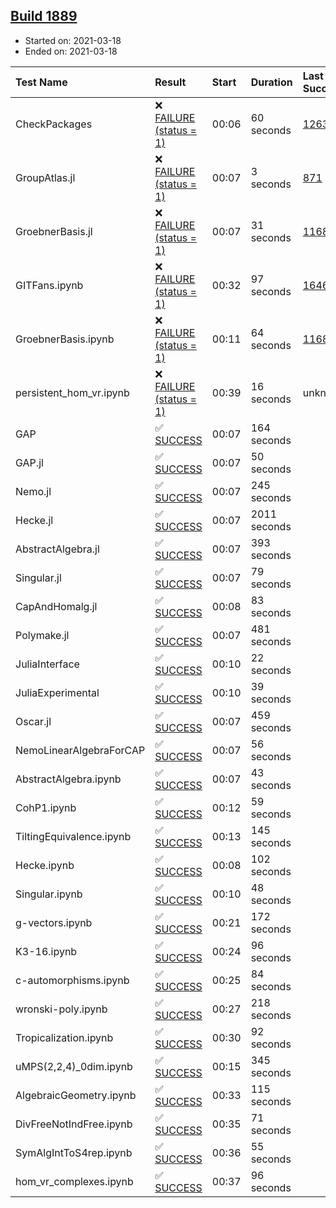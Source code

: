 ## [Build 1889](https://oscarci.mathematik.uni-kl.de/job/oscar-stable/1889/)

* Started on: 2021-03-18
* Ended on: 2021-03-18

| Test Name    | Result | Start | Duration | Last Success | First Failure |
|:-------------|:-------|:------|:---------|:-------------|:--------------|
| CheckPackages | ❌ [FAILURE (status = 1)](https://oscarci.mathematik.uni-kl.de/job/oscar-stable/1889/artifact/logs/build-1889/CheckPackages.log) | 00:06 | 60 seconds | [1263](https://oscarci.mathematik.uni-kl.de/job/oscar-stable/1263/) | [1264](https://oscarci.mathematik.uni-kl.de/job/oscar-stable/1264/) |
| GroupAtlas.jl | ❌ [FAILURE (status = 1)](https://oscarci.mathematik.uni-kl.de/job/oscar-stable/1889/artifact/logs/build-1889/GroupAtlas.jl.log) | 00:07 | 3 seconds | [871](https://oscarci.mathematik.uni-kl.de/job/oscar-stable/871/) | [872](https://oscarci.mathematik.uni-kl.de/job/oscar-stable/872/) |
| GroebnerBasis.jl | ❌ [FAILURE (status = 1)](https://oscarci.mathematik.uni-kl.de/job/oscar-stable/1889/artifact/logs/build-1889/GroebnerBasis.jl.log) | 00:07 | 31 seconds | [1168](https://oscarci.mathematik.uni-kl.de/job/oscar-stable/1168/) | [1169](https://oscarci.mathematik.uni-kl.de/job/oscar-stable/1169/) |
| GITFans.ipynb | ❌ [FAILURE (status = 1)](https://oscarci.mathematik.uni-kl.de/job/oscar-stable/1889/artifact/logs/build-1889/GITFans.ipynb.log) | 00:32 | 97 seconds | [1646](https://oscarci.mathematik.uni-kl.de/job/oscar-stable/1646/) | [1647](https://oscarci.mathematik.uni-kl.de/job/oscar-stable/1647/) |
| GroebnerBasis.ipynb | ❌ [FAILURE (status = 1)](https://oscarci.mathematik.uni-kl.de/job/oscar-stable/1889/artifact/logs/build-1889/GroebnerBasis.ipynb.log) | 00:11 | 64 seconds | [1168](https://oscarci.mathematik.uni-kl.de/job/oscar-stable/1168/) | [1169](https://oscarci.mathematik.uni-kl.de/job/oscar-stable/1169/) |
| persistent_hom_vr.ipynb | ❌ [FAILURE (status = 1)](https://oscarci.mathematik.uni-kl.de/job/oscar-stable/1889/artifact/logs/build-1889/persistent_hom_vr.ipynb.log) | 00:39 | 16 seconds | unknown | unknown |
| GAP | ✅ [SUCCESS](https://oscarci.mathematik.uni-kl.de/job/oscar-stable/1889/artifact/logs/build-1889/GAP.log) | 00:07 | 164 seconds |  |  |
| GAP.jl | ✅ [SUCCESS](https://oscarci.mathematik.uni-kl.de/job/oscar-stable/1889/artifact/logs/build-1889/GAP.jl.log) | 00:07 | 50 seconds |  |  |
| Nemo.jl | ✅ [SUCCESS](https://oscarci.mathematik.uni-kl.de/job/oscar-stable/1889/artifact/logs/build-1889/Nemo.jl.log) | 00:07 | 245 seconds |  |  |
| Hecke.jl | ✅ [SUCCESS](https://oscarci.mathematik.uni-kl.de/job/oscar-stable/1889/artifact/logs/build-1889/Hecke.jl.log) | 00:07 | 2011 seconds |  |  |
| AbstractAlgebra.jl | ✅ [SUCCESS](https://oscarci.mathematik.uni-kl.de/job/oscar-stable/1889/artifact/logs/build-1889/AbstractAlgebra.jl.log) | 00:07 | 393 seconds |  |  |
| Singular.jl | ✅ [SUCCESS](https://oscarci.mathematik.uni-kl.de/job/oscar-stable/1889/artifact/logs/build-1889/Singular.jl.log) | 00:07 | 79 seconds |  |  |
| CapAndHomalg.jl | ✅ [SUCCESS](https://oscarci.mathematik.uni-kl.de/job/oscar-stable/1889/artifact/logs/build-1889/CapAndHomalg.jl.log) | 00:08 | 83 seconds |  |  |
| Polymake.jl | ✅ [SUCCESS](https://oscarci.mathematik.uni-kl.de/job/oscar-stable/1889/artifact/logs/build-1889/Polymake.jl.log) | 00:07 | 481 seconds |  |  |
| JuliaInterface | ✅ [SUCCESS](https://oscarci.mathematik.uni-kl.de/job/oscar-stable/1889/artifact/logs/build-1889/JuliaInterface.log) | 00:10 | 22 seconds |  |  |
| JuliaExperimental | ✅ [SUCCESS](https://oscarci.mathematik.uni-kl.de/job/oscar-stable/1889/artifact/logs/build-1889/JuliaExperimental.log) | 00:10 | 39 seconds |  |  |
| Oscar.jl | ✅ [SUCCESS](https://oscarci.mathematik.uni-kl.de/job/oscar-stable/1889/artifact/logs/build-1889/Oscar.jl.log) | 00:07 | 459 seconds |  |  |
| NemoLinearAlgebraForCAP | ✅ [SUCCESS](https://oscarci.mathematik.uni-kl.de/job/oscar-stable/1889/artifact/logs/build-1889/NemoLinearAlgebraForCAP.log) | 00:07 | 56 seconds |  |  |
| AbstractAlgebra.ipynb | ✅ [SUCCESS](https://oscarci.mathematik.uni-kl.de/job/oscar-stable/1889/artifact/logs/build-1889/AbstractAlgebra.ipynb.log) | 00:07 | 43 seconds |  |  |
| CohP1.ipynb | ✅ [SUCCESS](https://oscarci.mathematik.uni-kl.de/job/oscar-stable/1889/artifact/logs/build-1889/CohP1.ipynb.log) | 00:12 | 59 seconds |  |  |
| TiltingEquivalence.ipynb | ✅ [SUCCESS](https://oscarci.mathematik.uni-kl.de/job/oscar-stable/1889/artifact/logs/build-1889/TiltingEquivalence.ipynb.log) | 00:13 | 145 seconds |  |  |
| Hecke.ipynb | ✅ [SUCCESS](https://oscarci.mathematik.uni-kl.de/job/oscar-stable/1889/artifact/logs/build-1889/Hecke.ipynb.log) | 00:08 | 102 seconds |  |  |
| Singular.ipynb | ✅ [SUCCESS](https://oscarci.mathematik.uni-kl.de/job/oscar-stable/1889/artifact/logs/build-1889/Singular.ipynb.log) | 00:10 | 48 seconds |  |  |
| g-vectors.ipynb | ✅ [SUCCESS](https://oscarci.mathematik.uni-kl.de/job/oscar-stable/1889/artifact/logs/build-1889/g-vectors.ipynb.log) | 00:21 | 172 seconds |  |  |
| K3-16.ipynb | ✅ [SUCCESS](https://oscarci.mathematik.uni-kl.de/job/oscar-stable/1889/artifact/logs/build-1889/K3-16.ipynb.log) | 00:24 | 96 seconds |  |  |
| c-automorphisms.ipynb | ✅ [SUCCESS](https://oscarci.mathematik.uni-kl.de/job/oscar-stable/1889/artifact/logs/build-1889/c-automorphisms.ipynb.log) | 00:25 | 84 seconds |  |  |
| wronski-poly.ipynb | ✅ [SUCCESS](https://oscarci.mathematik.uni-kl.de/job/oscar-stable/1889/artifact/logs/build-1889/wronski-poly.ipynb.log) | 00:27 | 218 seconds |  |  |
| Tropicalization.ipynb | ✅ [SUCCESS](https://oscarci.mathematik.uni-kl.de/job/oscar-stable/1889/artifact/logs/build-1889/Tropicalization.ipynb.log) | 00:30 | 92 seconds |  |  |
| uMPS(2,2,4)_0dim.ipynb | ✅ [SUCCESS](https://oscarci.mathematik.uni-kl.de/job/oscar-stable/1889/artifact/logs/build-1889/uMPS-2-2-4-_0dim.ipynb.log) | 00:15 | 345 seconds |  |  |
| AlgebraicGeometry.ipynb | ✅ [SUCCESS](https://oscarci.mathematik.uni-kl.de/job/oscar-stable/1889/artifact/logs/build-1889/AlgebraicGeometry.ipynb.log) | 00:33 | 115 seconds |  |  |
| DivFreeNotIndFree.ipynb | ✅ [SUCCESS](https://oscarci.mathematik.uni-kl.de/job/oscar-stable/1889/artifact/logs/build-1889/DivFreeNotIndFree.ipynb.log) | 00:35 | 71 seconds |  |  |
| SymAlgIntToS4rep.ipynb | ✅ [SUCCESS](https://oscarci.mathematik.uni-kl.de/job/oscar-stable/1889/artifact/logs/build-1889/SymAlgIntToS4rep.ipynb.log) | 00:36 | 55 seconds |  |  |
| hom_vr_complexes.ipynb | ✅ [SUCCESS](https://oscarci.mathematik.uni-kl.de/job/oscar-stable/1889/artifact/logs/build-1889/hom_vr_complexes.ipynb.log) | 00:37 | 96 seconds |  |  |
